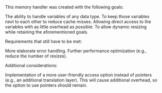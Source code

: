 
This memory handler was created with the following goals:

The ability to handle variables of any data type.
To keep those variables next to each other to reduce cache misses.
Allowing direct access to the variables with as little overhead as possible.
To allow dynamic resizing while retaining the aforementioned goals.

Requirements that still have to be met:

More elaborate error handling.
Further performance optimization (e.g., reduce the number of resizes).

Additional considerations:

Implementation of a more user-friendly access option instead of pointers (e.g., an additional translation layer).
This will cause additional overhead, so the option to use pointers should remain.
